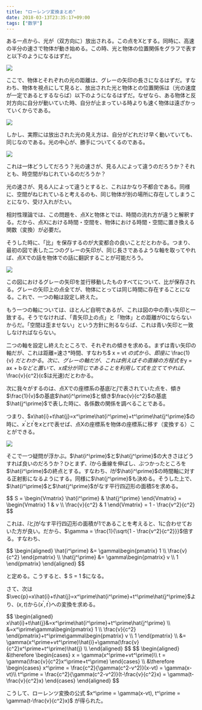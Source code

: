 ```yaml
---
title: "ローレンツ変換まとめ"
date: 2018-03-13T23:35:17+09:00
tags: ["数学"]
---
```


ある一点から、光が（双方向に）放出される。この点をXとする。同時に、高速の半分の速さで物体が動き始める。この時、光と物体の位置関係をグラフで表すと以下のようになるはずだ。

![](/img/lorentz-transformation-matome/1.png)

ここで、物体とそれぞれの光の距離は、グレーの矢印の長さになるはずだ。すなわち、物体を視点にして見ると、放出された光と物体との位置関係は（光の速度が一定であるとするならば）以下のようになるはずだ。なぜなら、ある物体と反対方向に自分が動いていた時、自分が止まっている時よりも速く物体は遠ざかっていくからである。

![](/img/lorentz-transformation-matome/2.png)

しかし、実際には放出された光の見え方は、自分がどれだけ早く動いていても、同じなのである。光の中心が、勝手についてくるのである。

![](/img/lorentz-transformation-matome/3.png)

これは一体どうしてだろう？光の速さが、見る人によって違うのだろうか？それとも、時空間がねじれているのだろうか？

光の速さが、見る人によって違うとすると、これはかなり不都合である。同様に、空間がねじれていると考えるのも、同じ物体が別の場所に存在してしまうことになり、受け入れがたい。

相対性理論では、この問題を、点Xと物体とでは、時間の流れ方が違うと解釈する。だから、点Xにおける時間・空間を、物体における時間・空間に置き換える関数（変換）が必要だ。

そうした時に、「比」を保存するのが大変都合の良いことだとわかる。つまり、最初の図で表した二つのグレーの矢印が、同じ長さであるような軸を取ってやれば、点Xでの話を物体での話に翻訳することが可能だろう。

![](/img/lorentz-transformation-matome/4.png)

この図におけるグレーの矢印を並行移動したものすべてについて、比が保存される。グレーの矢印上の点全てが、物体にとっては同じ時間に存在することになる。これで、一つの軸は設定し終えた。

もう一つの軸については、ほとんど自明であるが、これは図の中の青い矢印と一致する。そうでなければ、「青矢印上の点」と「物体」との距離が0にならないからだ。「空間は歪ませない」という方針に則るならば、これは青い矢印と一致しなければならない。

二つの軸を設定し終えたところで、それぞれの傾きを求める。まずは青い矢印の軸だが、これは距離=速さ*時間、すなわち$ x = vt $の式から、即座に$ \frac{1}{v} $だとわかる。次に、グレーの軸だが、これは例えばその直線の方程式を$y = ax + b$などと置いて、x成分が同じであることを利用して式を立ててやれば、$\frac{v}{c^2}$($c$は光速)だとわかる。

次に我々がするのは、点Xでの座標系の基底$\hat{i}$と$\hat{j}$で表されていた点を、傾き$\frac{1}{v}$の基底$\hat{i^\prime}$と傾き$\frac{v}{c^2}$の基底$\hat{j^\prime}$で表した時に、各係数の関係を調べることである。

つまり、$x\hat{i}+t\hat{j}=x^\prime\hat{i^\prime}+t^\prime\hat{j^\prime}$の時に、$x^\prime$と$t^\prime$を$x$と$t$で表せば、点Xの座標系を物体の座標系に移す（変換する）ことができる。

![](/img/lorentz-transformation-matome/5.png)

そこで一つ疑問が浮かぶ。$\hat{i^\prime}$と$\hat{j^\prime}$の大きさはどうすれば良いのだろうか？ひとまず、$\hat{i}$から垂線を伸ばし、ぶつかったところを$\hat{i^\prime}$の終点とする。すなわち、$\hat{i}$が$\hat{i^\prime}$の時間軸に対する正射影になるようにする。同様に$\hat{j^\prime}$も決める。そうした上で、$\hat{i^\prime}$と$\hat{j^\prime}$がなす平行四辺形の面積Sを求める。

<div>
$$
S =
\begin{Vmatrix}
   \hat{i^\prime} & \hat{j^\prime}
\end{Vmatrix}
=
\begin{Vmatrix}
   1 & v \\
   \frac{v}{c^2} & 1
\end{Vmatrix}
=
1 - \frac{v^2}{c^2}
$$
</div>

これは、$\hat{i}$と$\hat{j}$がなす平行四辺形の面積が1であることを考えると、1に合わせておいた方が良い。だから、$\gamma = \frac{1}{\sqrt{1 - \frac{v^2}{c^2}}}$倍する。すなわち、

<div>
$$
\begin{aligned}
\hat{i^\prime} &=
\gamma\begin{pmatrix}
   1 \\
   \frac{v}{c^2}
\end{pmatrix} \\
\hat{j^\prime} &=
\gamma\begin{pmatrix}
   v \\
   1
\end{pmatrix}
\end{aligned}
$$
</div>

と定める。こうすると、$ S = 1 $になる。

さて、次は$\vec{p}=x\hat{i}+t\hat{j}=x^\prime\hat{i^\prime}+t^\prime\hat{j^\prime}$より、$(x, t)$から$(x^\prime, t^\prime)$への変換を求める。

<div>
$$
\begin{aligned}
x\hat{i}+t\hat{j}&=x^\prime\hat{i^\prime}+t^\prime\hat{j^\prime} \\
&=x^\prime\gamma\begin{pmatrix}
   1 \\
   \frac{v}{c^2}
\end{pmatrix}+t^\prime\gamma\begin{pmatrix}
   v \\
   1
\end{pmatrix} \\
&= \gamma(x^\prime+vt^\prime)\hat{i}+\gamma(\frac{v}{c^2}x^\prime+t^\prime)\hat{j} \\
\end{aligned}
$$
$$
\begin{aligned}
&\therefore \begin{cases}
   x = \gamma(x^\prime+vt^\prime)\\
   t = \gamma(\frac{v}{c^2}x^\prime+t^\prime)
\end{cases} \\
&\therefore \begin{cases}
   x^\prime = \frac{c^2}{\gamma(c^2-v^2)}(x-vt) = \gamma(x-vt)\\
   t^\prime = \frac{c^2}{\gamma(c^2-v^2)}(t-\frac{v}{c^2}x) = \gamma(t-\frac{v}{c^2}x)
\end{cases}
\end{aligned}
$$
</div>

こうして、ローレンツ変換の公式 $x^\prime = \gamma(x-vt), t^\prime = \gamma(t-\frac{v}{c^2}x)$ が得られた。